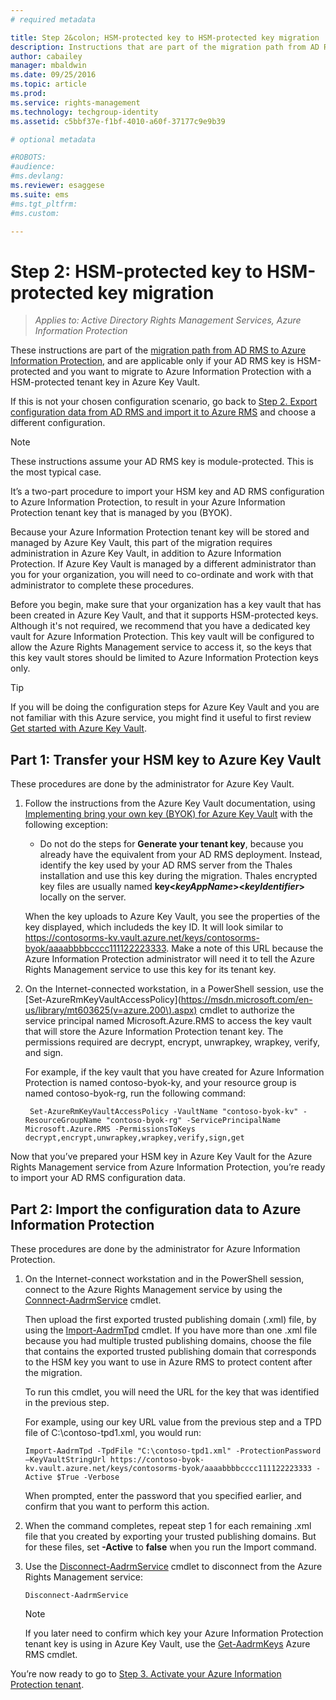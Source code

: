```yaml
---
# required metadata

title: Step 2&colon; HSM-protected key to HSM-protected key migration | Azure Information Protection
description: Instructions that are part of the migration path from AD RMS to Azure Information Protection, and are applicable only if your AD RMS key is HSM-protected and you want to migrate to Azure Information Protection with a HSM-protected tenant key in Azure Key Vault. 
author: cabailey
manager: mbaldwin
ms.date: 09/25/2016
ms.topic: article
ms.prod:
ms.service: rights-management
ms.technology: techgroup-identity
ms.assetid: c5bbf37e-f1bf-4010-a60f-37177c9e9b39

# optional metadata

#ROBOTS:
#audience:
#ms.devlang:
ms.reviewer: esaggese
ms.suite: ems
#ms.tgt_pltfrm:
#ms.custom:

---
```


# Step 2: HSM-protected key to HSM-protected key migration

>*Applies to: Active Directory Rights Management Services, Azure Information Protection*


These instructions are part of the [migration path from AD RMS to Azure Information Protection](migrate-from-ad-rms-to-azure-rms.md), and are applicable only if your AD RMS key is HSM-protected and you want to migrate to Azure Information Protection with a HSM-protected tenant key in Azure Key Vault. 

If this is not your chosen configuration scenario, go back to [Step 2. Export configuration data from AD RMS and import it to Azure RMS](migrate-from-ad-rms-phase1.md#step-2-export-configuration-data-from-ad-rms-and-import-it-to-azure-rms) and choose a different configuration.

> [!NOTE]
> These instructions assume your AD RMS key is module-protected. This is the most typical case. 

It’s a two-part procedure to import your HSM key and AD RMS configuration to Azure Information Protection, to result in your Azure Information Protection tenant key that is managed by you (BYOK).

Because your Azure Information Protection tenant key will be stored and managed by Azure Key Vault, this part of the migration requires administration in Azure Key Vault, in addition to Azure Information Protection. If Azure Key Vault is managed by a different administrator than you for your organization, you will need to co-ordinate and work with that administrator to complete these procedures.

Before you begin, make sure that your organization has a key vault that has been created in Azure Key Vault, and that it supports HSM-protected keys. Although it's not required, we recommend that you have a dedicated key vault for Azure Information Protection. This key vault will be configured to allow the Azure Rights Management service to access it, so the keys that this key vault stores should be limited to Azure Information Protection keys only.


> [!TIP]
> If you will be doing the configuration steps for Azure Key Vault and you are not familiar with this Azure service, you might find it useful to first review [Get started with Azure Key Vault](https://azure.microsoft.com/documentation/articles/key-vault-get-started/). 


## Part 1: Transfer your HSM key to Azure Key Vault

These procedures are done by the administrator for Azure Key Vault.

1.  Follow the instructions from the Azure Key Vault documentation, using [Implementing bring your own key (BYOK) for Azure Key Vault](https://azure.microsoft.com/documentation/articles/key-vault-hsm-protected-keys/#implementing-bring-your-own-key-byok-for-azure-key-vault) with the following exception:

    - Do not do the steps for **Generate your tenant key**, because you already have the equivalent from your AD RMS deployment. Instead, identify the key used by your AD RMS server from the Thales installation and use this key during the migration. Thales encrypted key files are usually named **key<*keyAppName*><*keyIdentifier*>** locally on the server.

    When the key uploads to Azure Key Vault, you see the properties of the key displayed, which includeds the key ID. It will look similar to https://contosorms-kv.vault.azure.net/keys/contosorms-byok/aaaabbbbcccc111122223333. Make a note of this URL because the Azure Information Protection administrator will need it to tell the Azure Rights Management service to use this key for its tenant key.

2. On the Internet-connected workstation, in a PowerShell session, use the [Set-AzureRmKeyVaultAccessPolicy](https://msdn.microsoft.com/en-us/library/mt603625(v=azure.200\).aspx) cmdlet to authorize the service principal named Microsoft.Azure.RMS to access the key vault that will store the Azure Information Protection tenant key. The permissions required are decrypt, encrypt, unwrapkey, wrapkey, verify, and sign.
    
    For example, if the key vault that you have created for Azure Information Protection is named contoso-byok-ky, and your resource group is named contoso-byok-rg, run the following command:
    
        Set-AzureRmKeyVaultAccessPolicy -VaultName "contoso-byok-kv" -ResourceGroupName "contoso-byok-rg" -ServicePrincipalName Microsoft.Azure.RMS -PermissionsToKeys decrypt,encrypt,unwrapkey,wrapkey,verify,sign,get


Now that you’ve prepared your HSM key in Azure Key Vault for the Azure Rights Management service from Azure Information Protection, you’re ready to import your AD RMS configuration data.

## Part 2: Import the configuration data to Azure Information Protection

These procedures are done by the administrator for Azure Information Protection.

1.  On the Internet-connect workstation and in the PowerShell session, connect to the Azure Rights Management service by using the [Connnect-AadrmService](https://msdn.microsoft.com/library/dn629415.aspx ) cmdlet.
    
    Then upload the first exported trusted publishing domain (.xml) file, by using the [Import-AadrmTpd](https://msdn.microsoft.com/library/dn857523.aspx) cmdlet. If you have more than one .xml file because you had multiple trusted publishing domains, choose the file that contains the exported trusted publishing domain that corresponds to the HSM key you want to use in Azure RMS to protect content after the migration. 
    
    To run this cmdlet, you will need the URL for the key that was identified in the previous step.
    
    For example, using our key URL value from the previous step and a TPD file of C:\contoso-tpd1.xml, you would run:
    
    ```
    Import-AadrmTpd -TpdFile "C:\contoso-tpd1.xml" -ProtectionPassword –KeyVaultStringUrl https://contoso-byok-kv.vault.azure.net/keys/contosorms-byok/aaaabbbbcccc111122223333 -Active $True -Verbose
    ```
    
    When prompted, enter the password that you specified earlier, and confirm that you want to perform this action.

2.  When the command completes, repeat step 1 for each remaining  .xml file that you created by exporting your trusted publishing domains. But for these files, set **-Active** to **false** when you run the Import command.  

3.  Use the [Disconnect-AadrmService](http://msdn.microsoft.com/library/windowsazure/dn629416.aspx) cmdlet to disconnect from the Azure Rights Management service:

    ```
    Disconnect-AadrmService
    ```

    > [!NOTE]
    > If you later need to confirm which key your Azure Information Protection tenant key is using in Azure Key Vault, use the [Get-AadrmKeys](https://msdn.microsoft.com/library/dn629420.aspx) Azure RMS cmdlet.

You’re now ready to go to [Step 3. Activate your Azure Information Protection tenant](migrate-from-ad-rms-phase1.md#step-3-activate-your-rms-tenant).

